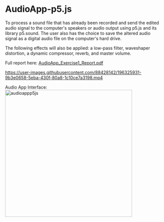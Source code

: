 # AudioApp-p5.js
To process a sound file that has already been recorded and send the edited audio signal to the computer's speakers or audio output using p5.js and its library p5.sound. The user also has the choice to save the altered audio signal as a digital audio file on the computer's hard drive.

The following effects will also be applied: a low-pass filter, waveshaper distortion, a dynamic compressor, reverb, and master volume.

Full report here: [AudioApp_Exercise1_Report.pdf](https://github.com/rizfebriansyah/AudioApp-p5.js/files/9805954/AudioApp_Exercise1_Report.pdf)

https://user-images.githubusercontent.com/88428142/196325931-9b3e0658-5eba-430f-80a8-1c10ce7a3198.mp4

Audio App Interface:  
<img width="412" alt="audioappp5js" src="https://user-images.githubusercontent.com/88428142/196319692-5cae0a17-b6da-45fd-8c2e-e42a642cee07.png">
